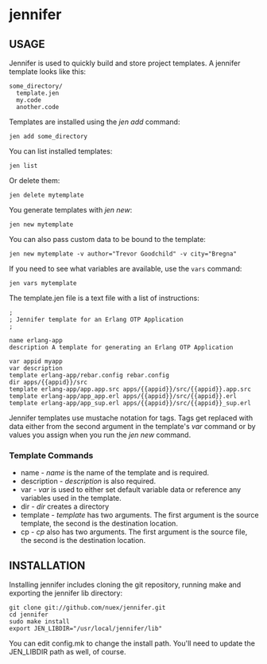 jennifer
========

## USAGE

Jennifer is used to quickly build and store project templates. A jennifer template looks like this:

    some_directory/
      template.jen
      my.code
      another.code

Templates are installed using the _jen add_ command:

    jen add some_directory

You can list installed templates:

    jen list

Or delete them:
  
    jen delete mytemplate

You generate templates with _jen new_:

    jen new mytemplate

You can also pass custom data to be bound to the template:

    jen new mytemplate -v author="Trevor Goodchild" -v city="Bregna"

If you need to see what variables are available, use the `vars` command:

    jen vars mytemplate

The template.jen file is a text file with a list of instructions:

    ;
    ; Jennifer template for an Erlang OTP Application
    ;

    name erlang-app
    description A template for generating an Erlang OTP Application

    var appid myapp
    var description
    template erlang-app/rebar.config rebar.config
    dir apps/{{appid}}/src
    template erlang-app/app.app.src apps/{{appid}}/src/{{appid}}.app.src
    template erlang-app/app_app.erl apps/{{appid}}/src/{{appid}}.erl
    template erlang-app/app_sup.erl apps/{{appid}}/src/{{appid}}_sup.erl

Jennifer templates use mustache notation for tags. Tags get replaced with data either from the second argument in the template's _var_ command or by values you assign when you run the _jen new_ command.

### Template Commands

* name - _name_ is the name of the template and is required.
* description - _description_ is also required.
* var - _var_ is used to either set default variable data or reference any variables used in the template.
* dir - _dir_ creates a directory
* template - _template_ has two arguments. The first argument is the source template, the second is the destination location.
* cp - _cp_ also has two arguments. The first argument is the source file, the second is the destination location.

## INSTALLATION

Installing jennifer includes cloning the git repository, running make and exporting the jennifer lib directory:

    git clone git://github.com/nuex/jennifer.git
    cd jennifer
    sudo make install
    export JEN_LIBDIR="/usr/local/jennifer/lib"

You can edit config.mk to change the install path. You'll need to update the JEN_LIBDIR path as well, of course.
